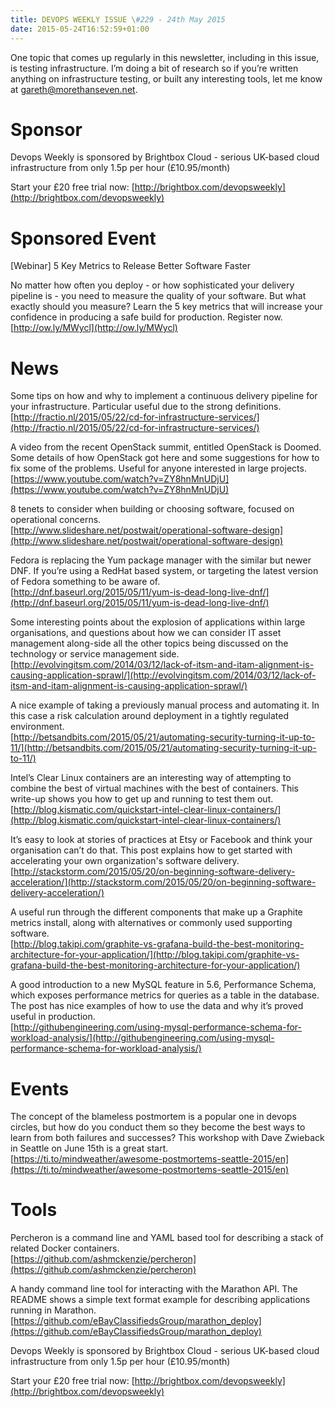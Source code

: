```yaml
---
title: DEVOPS WEEKLY ISSUE \#229 - 24th May 2015 
date: 2015-05-24T16:52:59+01:00
---
```


One topic that comes up regularly in this newsletter, including in this issue, is testing infrastructure. I’m doing a bit of research so if you’re written anything on infrastructure testing, or built any interesting tools, let me know at gareth@morethanseven.net.


Sponsor
======

Devops Weekly is sponsored by Brightbox Cloud - serious UK-based cloud infrastructure from only 1.5p per hour (£10.95/month)

Start your £20 free trial now: [http://brightbox.com/devopsweekly](http://brightbox.com/devopsweekly)


Sponsored Event
=============

[Webinar] 5 Key Metrics to Release Better Software Faster

No matter how often you deploy - or how sophisticated your delivery pipeline is - you need to measure the quality of your software. But what exactly should you measure? Learn the 5 key metrics that will increase your confidence in producing a safe build for production. Register now.
<br>[http://ow.ly/MWycl](http://ow.ly/MWycl)


News
====

Some tips on how and why to implement a continuous delivery pipeline for your infrastructure. Particular useful due to the strong definitions.
<br>[http://fractio.nl/2015/05/22/cd-for-infrastructure-services/](http://fractio.nl/2015/05/22/cd-for-infrastructure-services/)


A video from the recent OpenStack summit, entitled OpenStack is Doomed. Some details of how OpenStack got here and some suggestions for how to fix some of the problems. Useful for anyone interested in large projects.
<br>[https://www.youtube.com/watch?v=ZY8hnMnUDjU](https://www.youtube.com/watch?v=ZY8hnMnUDjU)


8 tenets to consider when building or choosing software, focused on operational concerns.
<br>[http://www.slideshare.net/postwait/operational-software-design](http://www.slideshare.net/postwait/operational-software-design)


Fedora is replacing the Yum package manager with the similar but newer DNF. If you’re using a RedHat based system, or targeting the latest version of Fedora something to be aware of.
<br>[http://dnf.baseurl.org/2015/05/11/yum-is-dead-long-live-dnf/](http://dnf.baseurl.org/2015/05/11/yum-is-dead-long-live-dnf/)


Some interesting points about the explosion of applications within large organisations, and questions about how we can consider IT asset management along-side all the other topics being discussed on the technology or service management side.
<br>[http://evolvingitsm.com/2014/03/12/lack-of-itsm-and-itam-alignment-is-causing-application-sprawl/](http://evolvingitsm.com/2014/03/12/lack-of-itsm-and-itam-alignment-is-causing-application-sprawl/)


A nice example of taking a previously manual process and automating it. In this case a risk calculation around deployment in a tightly regulated environment.
<br>[http://betsandbits.com/2015/05/21/automating-security-turning-it-up-to-11/](http://betsandbits.com/2015/05/21/automating-security-turning-it-up-to-11/)


Intel’s Clear Linux containers are an interesting way of attempting to combine the best of virtual machines with the best of containers. This write-up shows you how to get up and running to test them out.
<br>[http://blog.kismatic.com/quickstart-intel-clear-linux-containers/](http://blog.kismatic.com/quickstart-intel-clear-linux-containers/)


It’s easy to look at stories of practices at Etsy or Facebook and think your organisation can’t do that. This post explains how to get started with accelerating your own organization's software delivery.
<br>[http://stackstorm.com/2015/05/20/on-beginning-software-delivery-acceleration/](http://stackstorm.com/2015/05/20/on-beginning-software-delivery-acceleration/)


A useful run through the different components that make up a Graphite metrics install, along with alternatives or commonly used supporting software.
<br>[http://blog.takipi.com/graphite-vs-grafana-build-the-best-monitoring-architecture-for-your-application/](http://blog.takipi.com/graphite-vs-grafana-build-the-best-monitoring-architecture-for-your-application/)


A good introduction to a new MySQL feature in 5.6, Performance Schema, which exposes performance metrics for queries as a table in the database. The post has nice examples of how to use the data and why it’s proved useful in production.
<br>[http://githubengineering.com/using-mysql-performance-schema-for-workload-analysis/](http://githubengineering.com/using-mysql-performance-schema-for-workload-analysis/)


Events
======

The concept of the blameless postmortem is a popular one in devops circles, but how do you conduct them so they become the best ways to learn from both failures and successes? This workshop with Dave Zwieback in Seattle on June 15th is a great start.
<br>[https://ti.to/mindweather/awesome-postmortems-seattle-2015/en](https://ti.to/mindweather/awesome-postmortems-seattle-2015/en)


Tools
=====

Percheron is a command line and YAML based tool for describing a stack of related Docker containers.
<br>[https://github.com/ashmckenzie/percheron](https://github.com/ashmckenzie/percheron)


A handy command line tool for interacting with the Marathon API. The README shows a simple text format example for describing applications running in Marathon.
<br>[https://github.com/eBayClassifiedsGroup/marathon_deploy](https://github.com/eBayClassifiedsGroup/marathon_deploy)



Devops Weekly is sponsored by Brightbox Cloud - serious UK-based cloud infrastructure from only 1.5p per hour (£10.95/month)

Start your £20 free trial now: [http://brightbox.com/devopsweekly](http://brightbox.com/devopsweekly)



